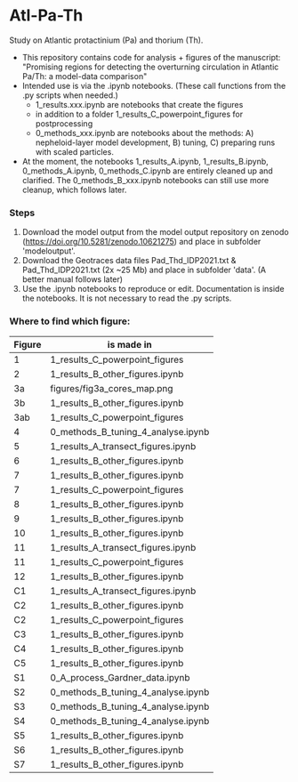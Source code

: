 # Atl-Pa-Th
Study on Atlantic protactinium (Pa) and thorium (Th).  

- This repository contains code for analysis + figures of the manuscript:  
"Promising regions for detecting the overturning circulation in Atlantic Pa/Th: a model-data comparison"  
- Intended use is via the .ipynb notebooks. (These call functions from the .py scripts when needed.)
  - 1_results.xxx.ipynb are notebooks that create the figures
  - in addition to a folder 1_results_C_powerpoint_figures for postprocessing
  - 0_methods_xxx.ipynb are notebooks about the methods: A) nepheloid-layer model development, B) tuning, C) preparing runs with scaled particles.
- At the moment, the notebooks 1_results_A.ipynb, 1_results_B.ipynb, 0_methods_A.ipynb, 0_methods_C.ipynb are entirely cleaned up and clarified. The 0_methods_B_xxx.ipynb notebooks can still use more cleanup, which follows later.

### Steps
1. Download the model output from the model output repository on zenodo (https://doi.org/10.5281/zenodo.10621275) and place in subfolder 'modeloutput'.
2. Download the Geotraces data files Pad_Thd_IDP2021.txt & Pad_Thd_IDP2021.txt (2x ~25 Mb) and place in subfolder 'data'. (A better manual follows later)
3. Use the .ipynb notebooks to reproduce or edit. Documentation is inside the notebooks. It is not necessary to read the .py scripts.

### Where to find which figure:  
| Figure |is made in  |
|--------|-------------|
| 1 |	1_results_C_powerpoint_figures  |
| 2 |	1_results_B_other_figures.ipynb  |
| 3a |	figures/fig3a_cores_map.png  |
| 3b |	1_results_B_other_figures.ipynb  |
| 3ab |	1_results_C_powerpoint_figures  |
| 4 |	0_methods_B_tuning_4_analyse.ipynb  |
| 5 |	1_results_A_transect_figures.ipynb  |
| 6 |	1_results_B_other_figures.ipynb  |
| 7 |	1_results_B_other_figures.ipynb  |
| 7 |	1_results_C_powerpoint_figures  |
| 8 |	1_results_B_other_figures.ipynb  |
| 9 |	1_results_B_other_figures.ipynb  |
| 10 |	1_results_B_other_figures.ipynb  |
| 11 |	1_results_A_transect_figures.ipynb  |
| 11 |	1_results_C_powerpoint_figures  |
| 12 |	1_results_B_other_figures.ipynb  |
| C1 |	1_results_A_transect_figures.ipynb  |
| C2 |	1_results_B_other_figures.ipynb  |
| C2 |	1_results_C_powerpoint_figures  |
| C3 |	1_results_B_other_figures.ipynb  |
| C4 |	1_results_B_other_figures.ipynb  |
| C5 |	1_results_B_other_figures.ipynb  |
| S1 |	0_A_process_Gardner_data.ipynb  |
| S2 |	0_methods_B_tuning_4_analyse.ipynb  |
| S3 |	0_methods_B_tuning_4_analyse.ipynb  |
| S4 |	0_methods_B_tuning_4_analyse.ipynb  |
| S5 |	1_results_B_other_figures.ipynb  |
| S6 |	1_results_B_other_figures.ipynb  |
| S7 |	1_results_B_other_figures.ipynb  |

